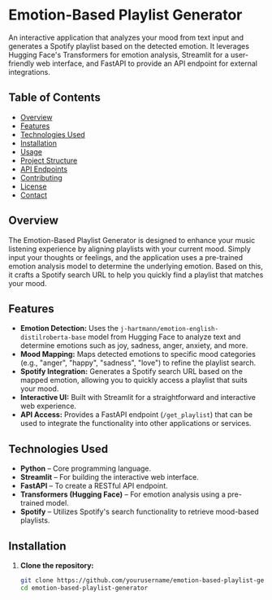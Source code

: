 # Emotion-Based Playlist Generator

An interactive application that analyzes your mood from text input and generates a Spotify playlist based on the detected emotion. It leverages Hugging Face's Transformers for emotion analysis, Streamlit for a user-friendly web interface, and FastAPI to provide an API endpoint for external integrations.

## Table of Contents

- [Overview](#overview)
- [Features](#features)
- [Technologies Used](#technologies-used)
- [Installation](#installation)
- [Usage](#usage)
- [Project Structure](#project-structure)
- [API Endpoints](#api-endpoints)
- [Contributing](#contributing)
- [License](#license)
- [Contact](#contact)

## Overview

The Emotion-Based Playlist Generator is designed to enhance your music listening experience by aligning playlists with your current mood. Simply input your thoughts or feelings, and the application uses a pre-trained emotion analysis model to determine the underlying emotion. Based on this, it crafts a Spotify search URL to help you quickly find a playlist that matches your mood.

## Features

- **Emotion Detection:** Uses the `j-hartmann/emotion-english-distilroberta-base` model from Hugging Face to analyze text and determine emotions such as joy, sadness, anger, anxiety, and more.
- **Mood Mapping:** Maps detected emotions to specific mood categories (e.g., "anger", "happy", "sadness", "love") to refine the playlist search.
- **Spotify Integration:** Generates a Spotify search URL based on the mapped emotion, allowing you to quickly access a playlist that suits your mood.
- **Interactive UI:** Built with Streamlit for a straightforward and interactive web experience.
- **API Access:** Provides a FastAPI endpoint (`/get_playlist`) that can be used to integrate the functionality into other applications or services.

## Technologies Used

- **Python** – Core programming language.
- **Streamlit** – For building the interactive web interface.
- **FastAPI** – To create a RESTful API endpoint.
- **Transformers (Hugging Face)** – For emotion analysis using a pre-trained model.
- **Spotify** – Utilizes Spotify's search functionality to retrieve mood-based playlists.

## Installation

1. **Clone the repository:**

   ```bash
   git clone https://github.com/yourusername/emotion-based-playlist-generator.git
   cd emotion-based-playlist-generator
